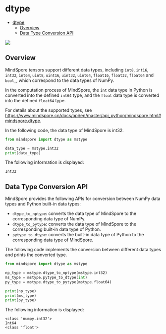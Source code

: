 ﻿# dtype

<!-- TOC -->

- [dtype](#dtype)
    - [Overview](#overview)
    - [Data Type Conversion API](#data-type-conversion-api)

<!-- /TOC -->

<a href="https://gitee.com/mindspore/docs/blob/master/docs/mindspore/programming_guide/source_en/dtype.md" target="_blank"><img src="https://gitee.com/mindspore/docs/raw/master/resource/_static/logo_source.png"></a>

## Overview

MindSpore tensors support different data types, including `int8`, `int16`, `int32`, `int64`, `uint8`, `uint16`, `uint32`, `uint64`, `float16`, `float32`, `float64` and `bool_`, which correspond to the data types of NumPy.

In the computation process of MindSpore, the `int` data type in Python is converted into the defined `int64` type, and the `float` data type is converted into the defined `float64` type.

For details about the supported types, see <https://www.mindspore.cn/docs/api/en/master/api_python/mindspore.html#mindspore.dtype>.

In the following code, the data type of MindSpore is int32.

```python
from mindspore import dtype as mstype

data_type = mstype.int32
print(data_type)
```

The following information is displayed:

```text
Int32
```

## Data Type Conversion API

MindSpore provides the following APIs for conversion between NumPy data types and Python built-in data types:

- `dtype_to_nptype`: converts the data type of MindSpore to the corresponding data type of NumPy.
- `dtype_to_pytype`: converts the data type of MindSpore to the corresponding built-in data type of Python.
- `pytype_to_dtype`: converts the built-in data type of Python to the corresponding data type of MindSpore.

The following code implements the conversion between different data types and prints the converted type.

```python
from mindspore import dtype as mstype

np_type = mstype.dtype_to_nptype(mstype.int32)
ms_type = mstype.pytype_to_dtype(int)
py_type = mstype.dtype_to_pytype(mstype.float64)

print(np_type)
print(ms_type)
print(py_type)
```

The following information is displayed:

```text
<class 'numpy.int32'>
Int64
<class 'float'>
```
